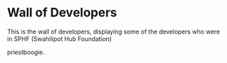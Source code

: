 # Wall of Developers

This is the wall of developers, displaying some of the developers who were in SPHF (Swahilipot Hub Foundation)

priestboogie.